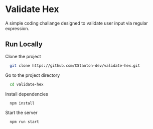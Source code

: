 # Validate Hex

A simple coding challange designed to validate user input via regular expression.

## Run Locally

Clone the project

```bash
  git clone https://github.com/CStanton-dev/validate-hex.git
```

Go to the project directory

```bash
  cd validate-hex
```

Install dependencies

```bash
  npm install
```

Start the server

```bash
  npm run start
```

